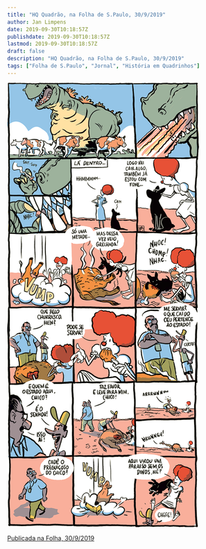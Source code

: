 ```yaml
---
title: "HQ Quadrão, na Folha de S.Paulo, 30/9/2019"
author: Jan Limpens
date: 2019-09-30T10:18:57Z
publishdate: 2019-09-30T10:18:57Z
lastmod: 2019-09-30T10:18:57Z
draft: false
description: "HQ Quadrão, na Folha de S.Paulo, 30/9/2019"
tags: ["Folha de S.Paulo", "Jornal", "História em Quadrinhos"]
---
```


![Pepita continua naquele mundo estranho.](2019-09.png)

[Publicada na Folha, 30/9/2019](https://www1.folha.uol.com.br/ilustrada/cartum/cartunsdiarios/#30/9/2019)
